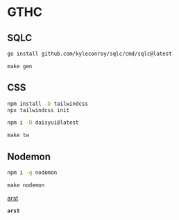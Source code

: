# GTHC

## **SQLC**

```bash
go install github.com/kyleconroy/sqlc/cmd/sqlc@latest
```

```make
make gen
```

## **CSS**

```bash
npm install -D tailwindcss
npx tailwindcss init
```

```bash
npm i -D daisyui@latest
```

```make
make tw
```

## **Nodemon**
```bash
npm i -g nodemon
```

```make
make nodemon
```

[arst](https://www.cockroachlabs.com/)

**`arst`**